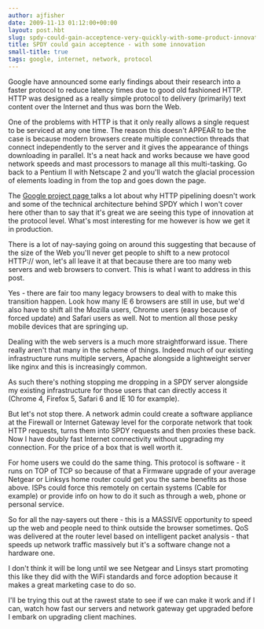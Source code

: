 ```yaml
---
author: ajfisher
date: 2009-11-13 01:12:00+00:00
layout: post.hbt
slug: spdy-could-gain-acceptence-very-quickly-with-some-product-innovation
title: SPDY could gain acceptence - with some innovation
small-title: true
tags: google, internet, network, protocol
---
```


Google have announced some early findings about their research into a faster protocol to reduce latency times due to good old fashioned HTTP. HTTP was designed as a really simple protocol to delivery (primarily) text content over the Internet and thus was born the Web.

One of the problems with HTTP is that it only really allows a single request to be serviced at any one time. The reason this doesn't APPEAR to be the case is because modern browsers create multiple connection threads that connect independently to the server and it gives the appearance of things downloading in parallel. It's a neat hack and works because we have good network speeds and mast processors to manage all this multi-tasking. Go back to a Pentium II with Netscape 2 and you'll watch the glacial procession of elements loading in from the top and goes down the page.

The [Google project page ](http://dev.chromium.org/spdy/spdy-whitepaper)talks a lot about why HTTP pipelining doesn't work and some of the technical architecture behind SPDY which I won't cover here other than to say that it's great we are seeing this type of innovation at the protocol level. What's most interesting for me however is how we get it in production.

There is a lot of nay-saying going on around this suggesting that because of the size of the Web you'll never get people to shift to a new protocol HTTP:// won, let's all leave it at that because there are too many web servers and web browsers to convert. This is what I want to address in this post.

Yes - there are fair too many legacy browsers to deal with to make this transition happen. Look how many IE 6 browsers are still in use, but we'd also have to shift all the Mozilla users, Chrome users (easy because of forced update) and Safari users as well. Not to mention all those pesky mobile devices that are springing up.

Dealing with the web servers is a much more straightforward issue. There really aren't that many in the scheme of things. Indeed much of our existing infrastructure runs multiple servers, Apache alongside a lightweight server like nginx and this is increasingly common.

As such there's nothing stopping me dropping in a SPDY server alongside my existing infrastructure for those users that can directly access it (Chrome 4, Firefox 5, Safari 6 and IE 10 for example).

But let's not stop there. A network admin could create a software appliance at the Firewall or Internet Gateway level for the corporate network that took HTTP requests, turns them into SPDY requests and then proxies these back. Now I have doubly fast Internet connectivity without upgrading my connection. For the price of a box that is well worth it.

For home users we could do the same thing. This protocol is software - it runs on TOP of TCP so because of that a Firmware upgrade of your average Netgear or Linksys home router could get you the same benefits as those above. ISPs could force this remotely on certain systems (Cable for example) or provide info on how to do it such as through a web, phone or personal service.

So for all the nay-sayers out there - this is a MASSIVE opportunity to speed up the web and people need to think outside the browser sometimes. QoS was delivered at the router level based on intelligent packet analysis - that speeds up network traffic massively but it's a software change not a hardware one.

I don't think it will be long until we see Netgear and Linsys start promoting this like they did with the WiFi standards and force adoption because it makes a great marketing case to do so.

I'll be trying this out at the rawest state to see if we can make it work and if I can, watch how fast our servers and network gateway get upgraded before I embark on upgrading client machines.
